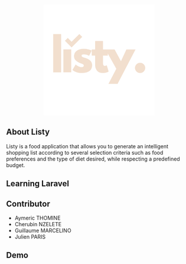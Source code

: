 <p align="center"><img src="/public/images/listy_beige.png" width="300"></p>

## About Listy

Listy is a food application that allows you to generate an intelligent shopping list according to several selection criteria such as food preferences and the type of diet desired, while respecting a predefined budget.

## Learning Laravel


## Contributor

- Aymeric THOMINE <br/>
- Cherubin NZELETE <br/>
- Guillaume MARCELINO <br/> 
- Julien PARIS

## Demo



